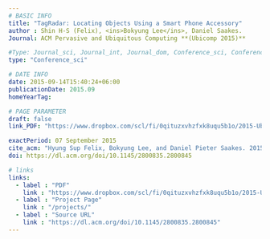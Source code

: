 ```yaml
---
# BASIC INFO
title: "TagRadar: Locating Objects Using a Smart Phone Accessory"
author : Shin H-S (Felix), <ins>Bokyung Lee</ins>, Daniel Saakes.
Journal: ACM Pervasive and Ubiquitous Computing **(Ubicomp 2015)**

#Type: Journal_sci, Journal_int, Journal_dom, Conference_sci, Conference_int, conference_dom
type: "Conference_sci"

# DATE INFO
date: 2015-09-14T15:40:24+06:00
publicationDate: 2015.09
homeYearTag: 

# PAGE PARAMETER
draft: false
link_PDF: "https://www.dropbox.com/scl/fi/0qituzxvhzfxk8uqu5b1o/2015-Ubicomp.pdf?rlkey=jnk2jhiqgcl8djsslc8ha9rwf&dl=0"

exactPeriod: 07 September 2015
cite_acm: "Hyung Sup Felix, Bokyung Lee, and Daniel Pieter Saakes. 2015. TagRadar: locating objects using a smart phone accessory. In Adjunct Proceedings of the 2015 ACM International Joint Conference on Pervasive and Ubiquitous Computing and Proceedings of the 2015 ACM International Symposium on Wearable Computers (UbiComp/ISWC'15 Adjunct). Association for Computing Machinery, New York, NY, USA, 289–292."
doi: https://dl.acm.org/doi/10.1145/2800835.2800845

# links
links:
  - label : "PDF"
    link : "https://www.dropbox.com/scl/fi/0qituzxvhzfxk8uqu5b1o/2015-Ubicomp.pdf?rlkey=jnk2jhiqgcl8djsslc8ha9rwf&dl=0"
  - label : "Project Page"
    link : "/projects/"
  - label : "Source URL"
    link : "https://dl.acm.org/doi/10.1145/2800835.2800845"
---
```

